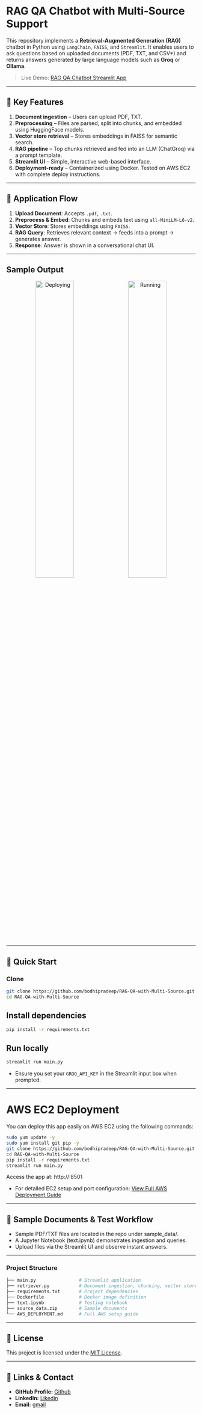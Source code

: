 # RAG QA Chatbot with Multi‑Source Support

This repository implements a **Retrieval‑Augmented Generation (RAG)** chatbot in Python using `LangChain`, `FAISS`, and `Streamlit`. It enables users to ask questions based on uploaded documents (PDF, TXT, and CSV*) and returns answers generated by large language models such as **Groq** or **Ollama**.

> Live Demo: [RAG QA Chatbot Streamlit App](https://26shueftvjqjtm8rfvyme4.streamlit.app/)

---

## 🔧 Key Features

1. **Document ingestion** – Users can upload PDF, TXT.  
2. **Preprocessing** – Files are parsed, split into chunks, and embedded using HuggingFace models.  
3. **Vector store retrieval** – Stores embeddings in FAISS for semantic search.  
4. **RAG pipeline** – Top chunks retrieved and fed into an LLM (ChatGroq) via a prompt template.  
5. **Streamlit UI** – Simple, interactive web-based interface.  
6. **Deployment-ready** – Containerized using Docker. Tested on AWS EC2 with complete deploy instructions.

---

## 🧭 Application Flow

1. **Upload Document**: Accepts `.pdf`, `.txt`.
2. **Preprocess & Embed**: Chunks and embeds text using `all-MiniLM-L6-v2`.
3. **Vector Store**: Stores embeddings using `FAISS`.
4. **RAG Query**: Retrieves relevant context -> feeds into a prompt → generates answer.
5. **Response**: Answer is shown in a conversational chat UI.

---

## Sample Output

<p align="center">
  <img src="https://github.com/user-attachments/assets/ad105f48-54a7-4a2c-9106-86527d06e4e3" alt="Deploying" width="45%" /> 
  &nbsp;&nbsp;&nbsp;
  <img src="https://github.com/user-attachments/assets/55fc3ee6-70af-4276-91bb-94214706be77" alt="Running" width="45%" />
</p>

---

## 🚀 Quick Start

### Clone
```bash
git clone https://github.com/bodhipradeep/RAG-QA-with-Multi-Source.git
cd RAG-QA-with-Multi-Source
```

## Install dependencies
```bash
pip install -r requirements.txt
```
## Run locally
```bash
streamlit run main.py
```
- Ensure you set your `GROQ_API_KEY` in the Streamlit input box when prompted.

--- 
# AWS EC2 Deployment
You can deploy this app easily on AWS EC2 using the following commands:
```bash
sudo yum update -y
sudo yum install git pip -y
git clone https://github.com/bodhipradeep/RAG-QA-with-Multi-Source.git
cd RAG-QA-with-Multi-Source
pip install -r requirements.txt
streamlit run main.py
```
Access the app at: http://<your-ec2-public-ip>:8501
- For detailed EC2 setup and port configuration:
[View Full AWS Deployment Guide](\AWS_DEPLOYMENT.md)

---

## 📂 Sample Documents & Test Workflow
- Sample PDF/TXT files are located in the repo under sample_data/.
- A Jupyter Notebook (text.ipynb) demonstrates ingestion and queries.
- Upload files via the Streamlit UI and observe instant answers.

---

### Project Structure
```bash
├── main.py                # Streamlit application
├── retriever.py           # Document ingestion, chunking, vector store
├── requirements.txt       # Project dependencies
├── Dockerfile             # Docker image definition
├── text.ipynb             # Testing notebook
├── source_data.zip        # Sample documents
└── AWS_DEPLOYMENT.md      # Full AWS setup guide
```
---

## 📄 License

This project is licensed under the [MIT License](\LICENSE).

--- 

## 🔗 **Links & Contact**

- **GitHub Profile:** [Github](https://github.com/pradeep-kumar8/)
- **LinkedIn:** [Likedin](https://linkedin.com/in/pradeep-kumar8)
- **Email:** [gmail](mailto:pradeep.kmr.pro@gmail.com)
